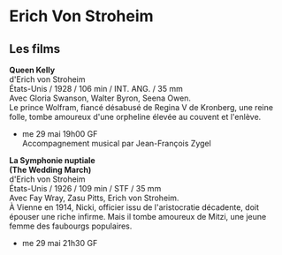 # Erich Von Stroheim

## Les films

**Queen Kelly**  
d'Erich von Stroheim  
États-Unis / 1928 / 106 min / INT. ANG. / 35 mm  
Avec Gloria Swanson, Walter Byron, Seena Owen.  
Le prince Wolfram, fiancé désabusé de Regina V de Kronberg, une reine folle, tombe amoureux d'une orpheline élevée au couvent et l'enlève.

- me 29 mai 19h00 GF  
Accompagnement musical par Jean-François Zygel

**La Symphonie nuptiale**  
**(The Wedding March)**  
d'Erich von Stroheim  
États-Unis / 1926 / 109 min / STF / 35 mm  
Avec Fay Wray, Zasu Pitts, Erich von Stroheim.  
À Vienne en 1914, Nicki, officier issu de l'aristocratie décadente, doit épouser une riche infirme. Mais il tombe amoureux de Mitzi, une jeune femme des faubourgs populaires.

- me 29 mai 21h30 GF

